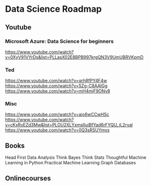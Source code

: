 # Data Science Roadmap

## Youtube
### Microsoft Azure: Data Science for beginners
https://www.youtube.com/watch?v=0XyV91VYrDs&list=PLLasX02E8BPB997krgQN3V9UmUBRVKpmD

### Ted

https://www.youtube.com/watch?v=qrhRfPY4F4w
https://www.youtube.com/watch?v=5Zg-C8AAIGg
https://www.youtube.com/watch?v=mH4mjF9ONy8

### Misc
https://www.youtube.com/watch?v=aio6wCCwHSc
https://www.youtube.com/watch?v=cKxRvEZd3Mw&list=PLOU2XLYxmsIIuiBfYad6rFYQU_jL2ryal
https://www.youtube.com/watch?v=0Q3sRSUYmys

## Books

Head First Data Analysis
Think Bayes
Think Stats
Thoughtful Machine Learning in Python
Practical Machine Learning
Graph Databases

## Onlinecourses


